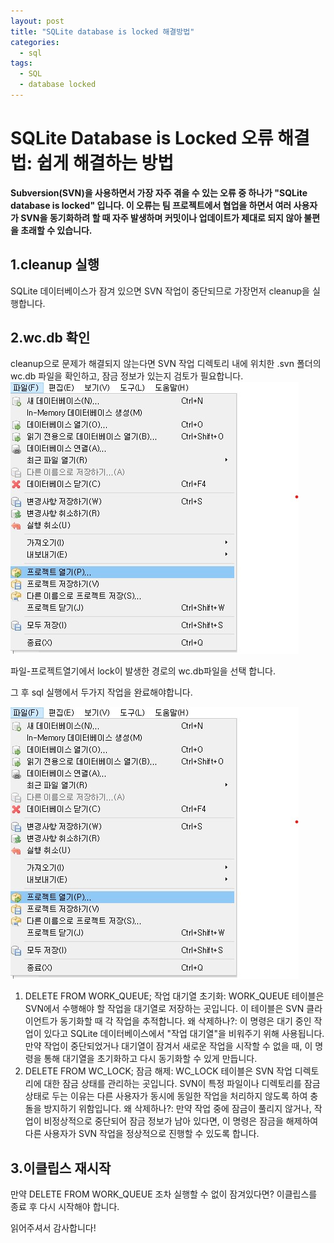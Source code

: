 ```yaml
---
layout: post
title: "SQLite database is locked 해결방법"
categories:
  - sql
tags:
  - SQL
  - database locked
---
```


# SQLite Database is Locked 오류 해결법: 쉽게 해결하는 방법

**Subversion(SVN)을 사용하면서 가장 자주 겪을 수 있는 오류 중 하나가 "SQLite database is locked" 입니다. 
이 오류는 팀 프로젝트에서 협업을 하면서 여러 사용자가 SVN을 동기화하려 할 때 자주 발생하며
커밋이나 업데이트가 제대로 되지 않아 불편을 초래할 수 있습니다.**


## 1.cleanup 실행
SQLite 데이터베이스가 잠겨 있으면 SVN 작업이 중단되므로 가장먼저 cleanup을 실행합니다. 

## 2.wc.db 확인
cleanup으로 문제가 해결되지 않는다면 SVN 작업 디렉토리 내에 위치한 .svn 폴더의 wc.db 파일을 확인하고, 잠금 정보가 있는지 검토가 필요합니다. 
![SQLite Database open](assets/images/SQLite_project_open.jpg)


파일-프로젝트열기에서 lock이 발생한 경로의 wc.db파일을 선택 합니다. 

그 후 sql 실행에서 두가지 작업을 완료해야합니다. 

![SQLite exc](assets/images/SQLite_project_open.jpg)


1. DELETE FROM WORK_QUEUE;
작업 대기열 초기화: WORK_QUEUE 테이블은 SVN에서 수행해야 할 작업을 대기열로 저장하는 곳입니다. 이 테이블은 SVN 클라이언트가 동기화할 때 각 작업을 추적합니다.
왜 삭제하나?: 이 명령은 대기 중인 작업이 있다고 SQLite 데이터베이스에서 "작업 대기열"을 비워주기 위해 사용됩니다. 만약 작업이 중단되었거나 대기열이 잠겨서 새로운 작업을 시작할 수 없을 때, 이 명령을 통해 대기열을 초기화하고 다시 동기화할 수 있게 만듭니다.
2. DELETE FROM WC_LOCK;
잠금 해제: WC_LOCK 테이블은 SVN 작업 디렉토리에 대한 잠금 상태를 관리하는 곳입니다. SVN이 특정 파일이나 디렉토리를 잠금 상태로 두는 이유는 다른 사용자가 동시에 동일한 작업을 처리하지 않도록 하여 충돌을 방지하기 위함입니다.
왜 삭제하나?: 만약 작업 중에 잠금이 풀리지 않거나, 작업이 비정상적으로 중단되어 잠금 정보가 남아 있다면, 이 명령은 잠금을 해제하여 다른 사용자가 SVN 작업을 정상적으로 진행할 수 있도록 합니다.

## 3.이클립스 재시작
만약 DELETE FROM WORK_QUEUE 조차 실행할 수 없이 잠겨있다면?
이클립스를 종료 후 다시 시작해야 합니다.

읽어주셔서 감사합니다!

